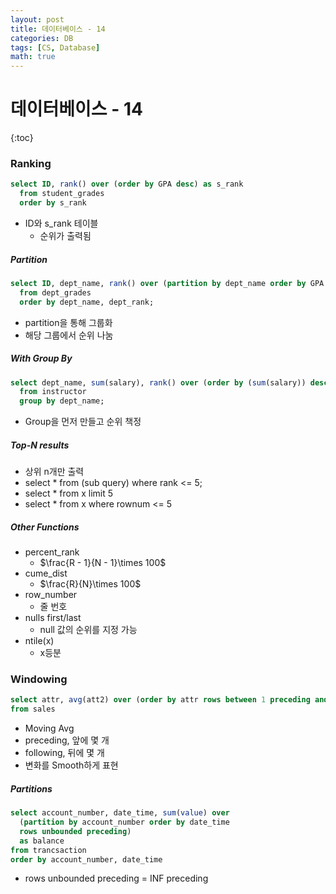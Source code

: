 ```yaml
---
layout: post
title: 데이터베이스 - 14
categories: DB
tags: [CS, Database]
math: true
---
```


# 데이터베이스 - 14

{:toc}

### Ranking

```sql
select ID, rank() over (order by GPA desc) as s_rank
  from student_grades
  order by s_rank
```

- ID와 s_rank 테이블
  - 순위가 출력됨

##### Partition

```sql
select ID, dept_name, rank() over (partition by dept_name order by GPA desc) as dept_rank
  from dept_grades
  order by dept_name, dept_rank;
```

- partition을 통해 그룹화
- 해당 그룹에서 순위 나눔

##### With Group By

```sql
select dept_name, sum(salary), rank() over (order by (sum(salary)) desc) as s_rank
  from instructor
  group by dept_name;
```

- Group을 먼저 만들고 순위 책정

##### Top-N results

- 상위 n개만 출력
- select \* from (sub query) where rank <= 5;
- select \* from x limit 5
- select \* from x where rownum <= 5

##### Other Functions

- percent_rank
  - $\frac{R - 1}{N - 1}\times 100$
- cume_dist
  - $\frac{R}{N}\times 100$
- row_number
  - 줄 번호
- nulls first/last
  - null 값의 순위를 지정 가능
- ntile(x)
  - x등분

### Windowing

```sql
select attr, avg(att2) over (order by attr rows between 1 preceding and 1 following)
from sales
```

- Moving Avg
- preceding, 앞에 몇 개
- following, 뒤에 몇 개
- 변화를 Smooth하게 표현

##### Partitions

```sql
select account_number, date_time, sum(value) over
  (partition by account_number order by date_time
  rows unbounded preceding)
  as balance
from trancsaction
order by account_number, date_time
```

- rows unbounded preceding = INF preceding
